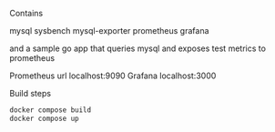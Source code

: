 Contains

mysql
sysbench
mysql-exporter
prometheus
grafana

and a sample go app that queries mysql and exposes test metrics to prometheus

Prometheus url localhost:9090
Grafana localhost:3000

Build steps

```bash
docker compose build
docker compose up
```
